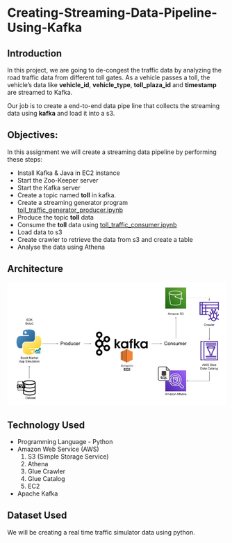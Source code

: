 # Creating-Streaming-Data-Pipeline-Using-Kafka

## Introduction
In this project, we are going to de-congest the traffic data by analyzing the road traffic data from different toll gates. As a vehicle passes a toll, 
the vehicle’s data like **vehicle_id**, **vehicle_type**, **toll_plaza_id** and **timestamp** are streamed to Kafka. 

Our job is to create a end-to-end data pipe line that collects the streaming data using **kafka** and load it into a s3.

## Objectives:
In this assignment we will create a streaming data pipeline by performing these steps:

- Install Kafka & Java in EC2 instance
- Start the Zoo-Keeper server
- Start the Kafka server
- Create a topic named **toll** in kafka.
- Create a streaming generator program [toll_traffic_generator_producer.ipynb](https://github.com/vekr1518/Creating-Streaming-Data-Pipeline-Using-Kafka/blob/main/toll_traffic_generator_producer.ipynb)
- Produce the topic **toll** data
- Consume the **toll** data using [toll_traffic_consumer.ipynb](https://github.com/vekr1518/Creating-Streaming-Data-Pipeline-Using-Kafka/blob/main/toll_traffic_generator_producer.ipynb)
- Load data to s3
- Create crawler to retrieve the data from s3 and create a table 
- Analyse the data using Athena

## Architecture
![This is an image](https://github.com/vekr1518/Creating-Streaming-Data-Pipeline-Using-Kafka/blob/main/Architecture.jpg)

## Technology Used
- Programming Language - Python
- Amazon Web Service (AWS)
  1. S3 (Simple Storage Service)
  2. Athena
  3. Glue Crawler
  4. Glue Catalog
  5. EC2
- Apache Kafka

## Dataset Used
We will be creating a real time traffic simulator data using python. 
